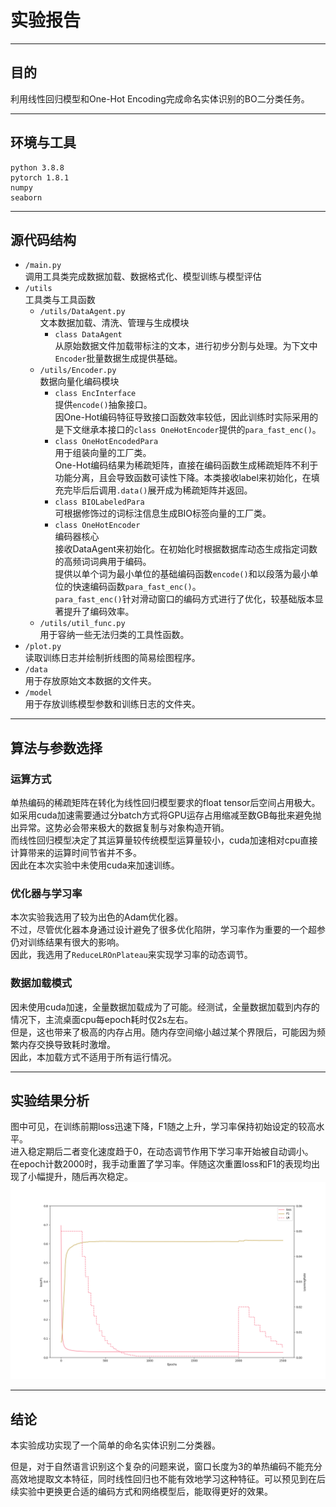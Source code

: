 # 实验报告  

-------------------------

## 目的   
利用线性回归模型和One-Hot Encoding完成命名实体识别的BO二分类任务。  

-------------
## 环境与工具  
```text  
python 3.8.8  
pytorch 1.8.1  
numpy  
seaborn  
```  
--------------
## 源代码结构  
 - `/main.py`  
   调用工具类完成数据加载、数据格式化、模型训练与模型评估  
 - `/utils`   
   工具类与工具函数  
   - `/utils/DataAgent.py`  
     文本数据加载、清洗、管理与生成模块  
     - `class DataAgent`  
       从原始数据文件加载带标注的文本，进行初步分割与处理。为下文中`Encoder`批量数据生成提供基础。  
   - `/utils/Encoder.py`  
     数据向量化编码模块  
     - `class EncInterface`  
       提供`encode()`抽象接口。  
       因One-Hot编码特征导致接口函数效率较低，因此训练时实际采用的是下文继承本接口的`class OneHotEncoder`提供的`para_fast_enc()`。  
     - `class OneHotEncodedPara`  
       用于组装向量的工厂类。  
       One-Hot编码结果为稀疏矩阵，直接在编码函数生成稀疏矩阵不利于功能分离，且会导致函数可读性下降。本类接收label来初始化，在填充完毕后后调用`.data()`展开成为稀疏矩阵并返回。  
     - `class BIOLabeledPara`  
       可根据修饰过的词标注信息生成BIO标签向量的工厂类。  
     - `class OneHotEncoder`  
       编码器核心  
       接收DataAgent来初始化。在初始化时根据数据库动态生成指定词数的高频词词典用于编码。  
       提供以单个词为最小单位的基础编码函数`encode()`和以段落为最小单位的快速编码函数`para_fast_enc()`。  
       `para_fast_enc()`针对滑动窗口的编码方式进行了优化，较基础版本显著提升了编码效率。  
   - `/utils/util_func.py`  
     用于容纳一些无法归类的工具性函数。  
 - `/plot.py`  
   读取训练日志并绘制折线图的简易绘图程序。  
 - `/data`  
   用于存放原始文本数据的文件夹。  
 - `/model`  
   用于存放训练模型参数和训练日志的文件夹。  
   
--------------------
## 算法与参数选择   
### 运算方式   
单热编码的稀疏矩阵在转化为线性回归模型要求的float tensor后空间占用极大。如采用cuda加速需要通过分batch方式将GPU运存占用缩减至数GB每批来避免抛出异常。这势必会带来极大的数据复制与对象构造开销。  
而线性回归模型决定了其运算量较传统模型运算量较小，cuda加速相对cpu直接计算带来的运算时间节省并不多。  
因此在本次实验中未使用cuda来加速训练。   

### 优化器与学习率  
本次实验我选用了较为出色的Adam优化器。  
不过，尽管优化器本身通过设计避免了很多优化陷阱，学习率作为重要的一个超参仍对训练结果有很大的影响。  
因此，我选用了`ReduceLROnPlateau`来实现学习率的动态调节。  

### 数据加载模式  
因未使用cuda加速，全量数据加载成为了可能。经测试，全量数据加载到内存的情况下，主流桌面cpu每epoch耗时仅2s左右。  
但是，这也带来了极高的内存占用。随内存空间缩小越过某个界限后，可能因为频繁内存交换导致耗时激增。  
因此，本加载方式不适用于所有运行情况。  

---------------
## 实验结果分析  
图中可见，在训练前期loss迅速下降，F1随之上升，学习率保持初始设定的较高水平。  
进入稳定期后二者变化速度趋于0，在动态调节作用下学习率开始被自动调小。  
在epoch计数2000时，我手动重置了学习率。伴随这次重置loss和F1的表现均出现了小幅提升，随后再次稳定。  
![训练过程](fig.png)  

----------------
## 结论  
本实验成功实现了一个简单的命名实体识别二分类器。  
  
但是，对于自然语言识别这个复杂的问题来说，窗口长度为3的单热编码不能充分高效地提取文本特征，同时线性回归也不能有效地学习这种特征。可以预见到在后续实验中更换更合适的编码方式和网络模型后，能取得更好的效果。    
